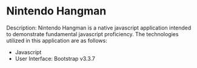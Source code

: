 # Nintendo Hangman

Description: Nintendo Hangman is a native javascript application intended to demonstrate fundamental javascript proficiency. 
The technologies utilized in this application are as follows:

- Javascript 
- User Interface: Bootstrap v3.3.7

